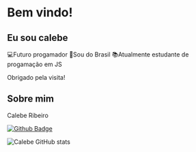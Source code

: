 # Bem vindo!


## Eu sou calebe

💻Futuro progamador
🏡Sou do Brasil
📚Atualmente estudante de progamação em JS


Obrigado pela visita!

## Sobre mim

Calebe Ribeiro

[![Github Badge](https://img.shields.io/badge/-Github-000?style=flat-square&logo=Github&logoColor=white&link=LINK_GIT)](LINK_GIT)

![Calebe GitHub stats](https://github-readme-stats.vercel.app/api?username=calebe-leonco&show_icons=true&theme=transparent)
